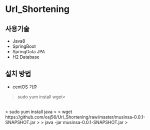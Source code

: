 # Url_Shortening
## 사용기술
- Java8
- SpringBoot
- SpringData JPA
- H2 Database

## 설치 방법
- centOS 기준

> sudo yum install wget<
<br>
> sudo yum install java
> 
> wget https://github.com/osj56/Url_Shortening/raw/master/musinsa-0.0.1-SNAPSHOT.jar
> 
> java -jar musinsa-0.0.1-SNAPSHOT.jar
> 

